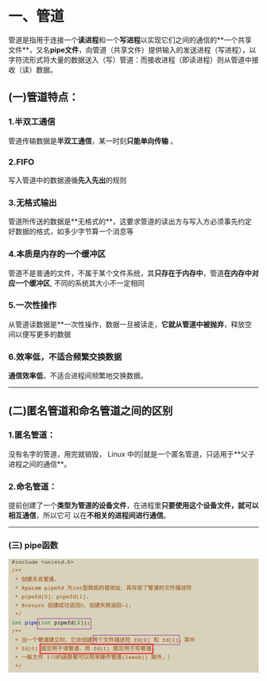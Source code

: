 # 一、管道
管道是指⽤于连接⼀个**读进程**和⼀个**写进程**以实现它们之间的通信的**⼀个共享⽂件**，⼜名**pipe⽂件**，向管道（共享⽂件）提供输⼊的发送进程（写进程），以字符流形式将⼤量的数据送⼊（写）管道：⽽接收进程（即读进程）则从管道中接收（读）数据。

## (一)管道特点：
### 1.半双工通信
管道传输数据是**半双⼯通信**，某⼀时刻**只能单向传输** 。

### 2.FIFO
写⼊管道中的数据遵循**先⼊先出**的规则

### 3.⽆格式输出
管道所传送的数据是**⽆格式的**，这要求管道的读出⽅与写⼊⽅必须事先约定好数据的格式，如多少字节算⼀个消息等

### 4.本质是内存的一个缓冲区
管道不是普通的⽂件，不属于某个⽂件系统，其**只存在于内存中**，管道**在内存中对应⼀个缓冲区**, 不同的系统其⼤⼩不⼀定相同

### 5.一次性操作
从管道读数据是**⼀次性操作，数据⼀旦被读⾛，**它就从管道中被抛弃**，释放空间以便写更多的数据

### 6.效率低，不适合频繁交换数据
**通信效率低**，不适合进程间频繁地交换数据。


----
## (二)匿名管道和命名管道之间的区别

### 1.匿名管道：

没有名字的管道，⽤完就销毁， Linux 中的|就是⼀个匿名管道，只适⽤于**⽗⼦进程之间的通信**。

### 2.命名管道：
提前创建了⼀个**类型为管道的设备⽂件**，在进程⾥**只要使⽤这个设备⽂件，就可以相互通信**，所以它可
以在**不相关的进程间进⾏通信**。


---
### (三) pipe函数

![alt text](../../img/进程通信的方式/2.管道通信.png)
